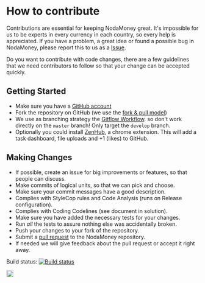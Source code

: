 # How to contribute
Contributions are essential for keeping NodaMoney great. It's impossible for us to be experts in every currency in each country,
so every help is appreciated. If you have a problem, a great idea or found a possible bug in NodaMoney, please report this to us
as a [Issue](https://github.com/remyvd/NodaMoney/issues).

Do you want to contribute with code changes, there are a few guidelines that we need contributors to follow so that your change
can be accepted quickly.

## Getting Started
* Make sure you have a [GitHub account](https://github.com/signup/free)
* Fork the repository on GitHub (we use the [fork & pull model](https://help.github.com/articles/using-pull-requests))
* We use as branching strategy the [Gitflow Workflow](http://nvie.com/posts/a-successful-git-branching-model/). so don't
  work directly on the `master` branch! Only target the `develop` branch.
* Optionally you could install [ZenHub](https://www.zenhub.io/), a chrome extension. This will add a task dashboard, file uploads
  and +1 (likes) to GitHub.

## Making Changes
* If possible, create an issue for big improvements or features, so that people can discuss.
* Make commits of logical units, so that we can pick and choose.
* Make sure your commit messages have a good description.
* Complies with StyleCop rules and Code Analysis (runs on Release configuration).
* Complies with Coding Codelines (see document in solution).
* Make sure you have added the necessary tests for your changes.
* Run _all_ the tests to assure nothing else was accidentally broken.
* Push your changes to  your fork of the repository.
* Submit a [pull request](https://help.github.com/articles/creating-a-pull-request/) to the NodaMoney repository.
* If needed we will give feedback about the pull request or accept it right away.

Build status: [![Build status](https://ci.appveyor.com/api/projects/status/o656q9bagslgusj9?svg=true)](https://ci.appveyor.com/project/remyvd/nodamoney)

<a href="https://zenhub.io"><img src="https://raw.githubusercontent.com/ZenHubIO/support/master/zenhub-badge.png" height="18px"></a>